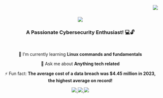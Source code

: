 <img align="right" src="https://visitor-badge.laobi.icu/badge?page_id=Chrstphrcrtr.Chrstphrcrtr" />

<h1 align="center">
  <a href="https://git.io/typing-svg">
    <img src="https://readme-typing-svg.herokuapp.com/?font=Righteous&size=35&center=true&vCenter=true&width=500&height=70&duration=4000&lines=Hi+There!+👋;I'm+Christopher+Carter!;"/>
  </a>
</h1>

<h3 align="center">A Passionate Cybersecurity Enthusiast! 💻🔓</h3>
  
<br/>
  
<div align="center">
  
 🌱 I’m currently learning **Linux commands and fundamentals**
 
 💬 Ask me about **Anything tech related**

 ⚡ Fun fact: **The average cost of a data breach was $4.45 million in 2023, the highest average on record!**

</div>

<div align="center">
  <a href="mailto:chrstphrcrtr98@gmail.com">
    <img src="https://img.shields.io/badge/Gmail-333333?style=for-the-badge&logo=gmail&logoColor=red"/>
  </a>
  <a href="https://in.linkedin.com/in/christopher-carterr">
    <img src="https://img.shields.io/badge/LinkedIN-0077B5?style=for-the-badge&logo=linkedin&logoColor=white"/>
  <a href="https://Chrstphrcrtr.github.io">
    <img src="https://img.shields.io/badge/Portfolio-FF5722?style=for-the-badge&logo=todoist&logoColor=white"/>    
